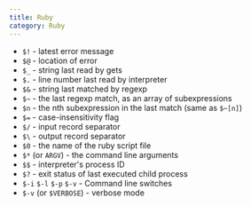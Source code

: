```yaml
---
title: Ruby
category: Ruby
---
```


* `$!` - latest error message
* `$@` - location of error
* `$_` - string last read by gets
* `$.` - line number last read by interpreter
* `$&` - string last matched by regexp
* `$~` - the last regexp match, as an array of subexpressions
* `$n` - the nth subexpression in the last match (same as `$~[n]`)
* `$=` - case-insensitivity flag
* `$/` - input record separator
* `$\` - output record separator
* `$0` - the name of the ruby script file
* `$*` (or `ARGV`) - the command line arguments
* `$$` - interpreter's process ID
* `$?` - exit status of last executed child process
* `$-i` `$-l` `$-p` `$-v` - Command line switches
* `$-v` (or `$VERBOSE`) - verbose mode
